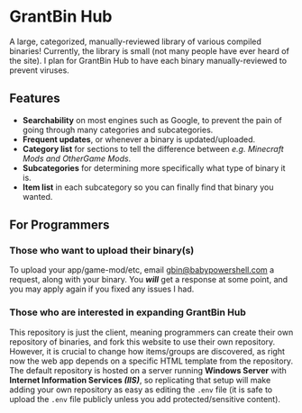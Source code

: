 # GrantBin Hub
A large, categorized, manually-reviewed library of various compiled binaries! Currently, the library is small (not many people have ever heard of the site). I plan for GrantBin Hub to have each binary manually-reviewed to prevent viruses. 

## Features
- **Searchability** on most engines such as Google, to prevent the pain of going through many categories and subcategories.
- **Frequent updates**, or whenever a binary is updated/uploaded.
- **Category list** for sections to tell the difference between *e.g. Minecraft Mods and OtherGame Mods*.
- **Subcategories** for determining more specifically what type of binary it is.
- **Item list** in each subcategory so you can finally find that binary you wanted.

## For Programmers

### Those who want to upload their binary(s)
To upload your app/game-mod/etc, email [gbin@babypowershell.com](mailto:gbin@babypowershell.com) a request, along with your binary. You ***will*** get a response at some point, and you may apply again if you fixed any issues I had.

### Those who are interested in expanding GrantBin Hub
This repository is just the client, meaning programmers can create their own repository of binaries, and fork this website to use their own repository. However, it is crucial to change how items/groups are discovered, as right now the web app depends on a specific HTML template from the repository. The default repository is hosted on a server running **Windows Server** with **Internet Information Services *(IIS)***, so replicating that setup will make adding your own repository as easy as editing the `.env` file (it is safe to upload the `.env` file publicly unless you add protected/sensitive content).
